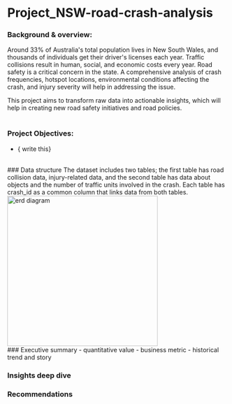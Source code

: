 # Project_NSW-road-crash-analysis

### Background & overview:
Around 33% of Australia's total population lives in New South Wales, and thousands of individuals get their driver's licenses each year. Traffic collisions result in human, social, and economic costs every year. Road safety is a critical concern in the state. A comprehensive analysis of crash frequencies, hotspot locations, environmental conditions affecting the crash, and injury severity will help in addressing the issue.

This project aims to transform raw data into actionable insights, which will help in creating new road safety initiatives and road policies.  
<br>
### Project Objectives:
- { write this} 
<br>
### Data structure
The dataset includes two tables; the first table has road collision data, injury-related data, and the second table has data about objects and the number of traffic units involved in the crash. Each table has crash_id as a common column that links data from both tables.
<img width="344" alt="erd diagram" src="https://github.com/user-attachments/assets/b2ce363e-61f2-4415-bfa6-7eb6cdf77c71" />
<br>
### Executive summary
- quantitative value
- business metric
- historical trend and story

### Insights deep dive

### Recommendations

